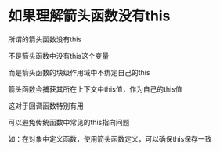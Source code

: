 # 如果理解箭头函数没有this

所谓的箭头函数没有this

不是箭头函数中没有this这个变量

而是箭头函数的块级作用域中不绑定自己的this

箭头函数会捕获其所在上下文中this值，作为自己的this值

这对于回调函数特别有用

可以避免传统函数中常见的this指向问题

如：在对象中定义函数，使用箭头函数定义，可以确保this保存一致